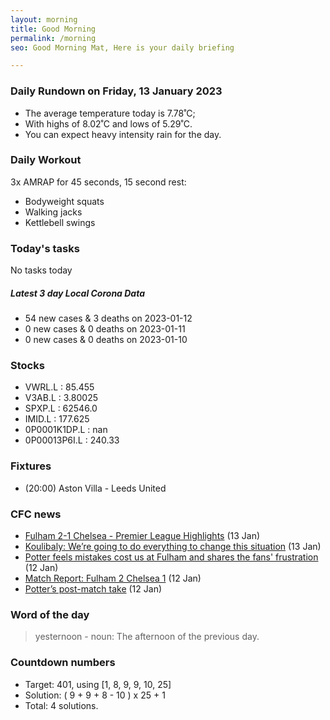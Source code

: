 ```yaml
---
layout: morning
title: Good Morning
permalink: /morning
seo: Good Morning Mat, Here is your daily briefing

---
```


<!-- weather_marker starts -->
### Daily Rundown on Friday, 13 January 2023

- The average temperature today is 7.78˚C;
- With highs of 8.02˚C and lows of 5.29˚C.
- You can expect heavy intensity rain for the day.

<!-- weather_marker ends -->

### Daily Workout
<!-- workout_marker starts -->
3x AMRAP for 45 seconds, 15 second rest:

- Bodyweight squats
- Walking jacks
- Kettlebell swings

<!-- workout_marker ends -->

### Today's tasks
<!-- task_marker starts -->
No tasks today
<!-- task_marker ends -->

<!-- c19_marker starts -->
##### Latest 3 day Local Corona Data

- 54 new cases & 3 deaths on 2023-01-12
- 0 new cases & 0 deaths on 2023-01-11
- 0 new cases & 0 deaths on 2023-01-10

<!-- c19_marker ends -->

### Stocks

<!-- stocks_marker starts -->

- VWRL.L : 85.455
- V3AB.L : 3.80025
- SPXP.L : 62546.0
- IMID.L : 177.625
- 0P0001K1DP.L : nan
- 0P00013P6I.L : 240.33

<!-- stocks_marker ends -->

### Fixtures

<!-- sports_marker starts -->

<ul>
<li>(20:00) Aston Villa - Leeds United</li>
</ul>

<!-- sports_marker ends -->

### CFC news

<!-- cfc_marker starts -->
- [Fulham 2-1 Chelsea - Premier League Highlights](https://chelseafc.com/en/video/230112-epl-fulham-v-chelsea-2min-highlights-webapp) (13 Jan)
- [Koulibaly: We’re going to do everything to change this situation](https://chelseafc.com/en/news/article/koulibaly-were-going-to-do-everything-to-change-this-situation) (13 Jan)
- [Potter feels mistakes cost us at Fulham and shares the fans' frustration](https://chelseafc.com/en/news/article/potter-feels-mistakes-cost-at-fulham-and-shares-the-fans-frustration) (12 Jan)
- [Match Report: Fulham 2 Chelsea 1](https://chelseafc.com/en/news/article/match-report-fulham-2-chelsea-1) (12 Jan)
- [Potter’s post-match take](https://chelseafc.com/en/video/graham-potters-post-match-reaction) (12 Jan)

<!-- cfc_marker ends -->

### Word of the day
<!-- word_marker starts -->

 > yesternoon - noun: The afternoon of the previous day.

<!-- word_marker ends -->

### Countdown numbers
<!-- game_marker starts -->

- Target: 401, using [1, 8, 9, 9, 10, 25]
- Solution: ( 9 + 9 + 8 - 10 ) x 25 + 1
- Total: 4 solutions.

<!-- game_marker ends -->